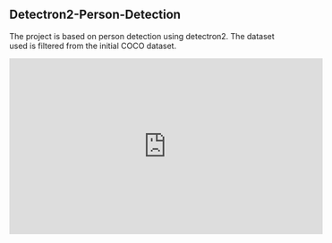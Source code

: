 ## **Detectron2-Person-Detection**
The project is based on person detection using detectron2. The dataset used is filtered from the initial COCO dataset.
<iframe width="560" height="315" src="https://www.youtube.com/embed/4WOjiw-H5uk" frameborder="0" allow="accelerometer; autoplay; encrypted-media; gyroscope; picture-in-picture" allowfullscreen></iframe>
